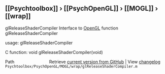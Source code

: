 ## [[Psychtoolbox]] &#8250; [[PsychOpenGL]] &#8250; [[MOGL]] &#8250; [[wrap]]

glReleaseShaderCompiler  Interface to [OpenGL](OpenGL) function glReleaseShaderCompiler  
  
usage:  glReleaseShaderCompiler  
  
C function:  void glReleaseShaderCompiler(void)  




<div class="code_header" style="text-align:right;">
  <span style="float:left;">Path&nbsp;&nbsp;</span> <span class="counter">Retrieve <a href=
  "https://raw.github.com/Psychtoolbox-3/Psychtoolbox-3/beta/Psychtoolbox/PsychOpenGL/MOGL/wrap/glReleaseShaderCompiler.m">current version from GitHub</a> | View <a href=
  "https://github.com/Psychtoolbox-3/Psychtoolbox-3/commits/beta/Psychtoolbox/PsychOpenGL/MOGL/wrap/glReleaseShaderCompiler.m">changelog</a></span>
</div>
<div class="code">
  <code>Psychtoolbox/PsychOpenGL/MOGL/wrap/glReleaseShaderCompiler.m</code>
</div>

